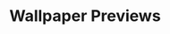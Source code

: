 # Wallpaper Previews

<img src="bayard-wu-fighting-harpies.png" alt=""/>
<img src="character.png" alt=""/>
<img src="city-streets-art.png" alt=""/>
<img src="cliffside-town.png" alt=""/>
<img src="downed-xwing-jungle.png" alt=""/>
<img src="downed-xwing.png" alt=""/>
<img src="dragon-knight.png" alt=""/>
<img src="endless-slumber.png" alt=""/>
<img src="female-knight-art.png" alt=""/>
<img src="fields-art.png" alt=""/>
<img src="forest-art.png" alt=""/>
<img src="harbor-art.png" alt=""/>
<img src="house-art.png" alt=""/>
<img src="japanese-bridge-art-2.png" alt=""/>
<img src="japanese-bridge-art.png" alt=""/>
<img src="knight-ish-image.png" alt=""/>
<img src="knight-ruins-art.png" alt=""/>
<img src="kraken-knight.png" alt=""/>
<img src="library.png" alt=""/>
<img src="medieval-town-art.png" alt=""/>
<img src="miku-teto.png" alt=""/>
<img src="peaceful-village-art.png" alt=""/>
<img src="pier-art.png" alt=""/>
<img src="pixel-forest-city.png" alt=""/>
<img src="pixel-night-sky.png" alt=""/>
<img src="pixel-waterfall.png" alt=""/>
<img src="riflewoman.png" alt=""/>
<img src="robot-overlord.png" alt=""/>
<img src="sea-of-the-damned.png" alt=""/>
<img src="shae-vizla.png" alt=""/>
<img src="snowy-forest-art.png" alt=""/>
<img src="space-library.png" alt=""/>
<img src="space-station.png" alt=""/>
<img src="temple-crystal.png" alt=""/>
<img src="train-near-ruins-art.png" alt=""/>
<img src="woman-art-christian.png" alt=""/>
<img src="woman.png" alt=""/>
